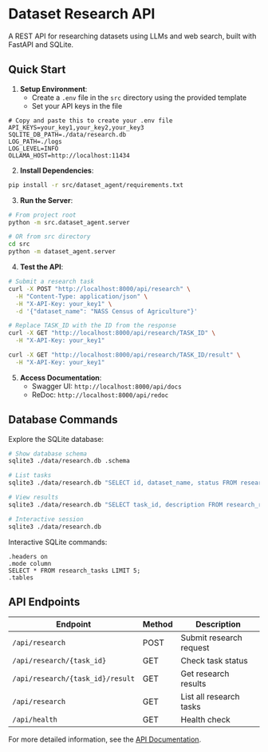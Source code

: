 # Dataset Research API

A REST API for researching datasets using LLMs and web search, built with FastAPI and SQLite.

## Quick Start

1. **Setup Environment**:
   - Create a `.env` file in the `src` directory using the provided template
   - Set your API keys in the file

```
# Copy and paste this to create your .env file
API_KEYS=your_key1,your_key2,your_key3
SQLITE_DB_PATH=./data/research.db
LOG_PATH=./logs
LOG_LEVEL=INFO
OLLAMA_HOST=http://localhost:11434
```

2. **Install Dependencies**:
```bash
pip install -r src/dataset_agent/requirements.txt
```

3. **Run the Server**:
```bash
# From project root
python -m src.dataset_agent.server

# OR from src directory
cd src
python -m dataset_agent.server
```

4. **Test the API**:
```bash
# Submit a research task
curl -X POST "http://localhost:8000/api/research" \
  -H "Content-Type: application/json" \
  -H "X-API-Key: your_key1" \
  -d '{"dataset_name": "NASS Census of Agriculture"}'

# Replace TASK_ID with the ID from the response
curl -X GET "http://localhost:8000/api/research/TASK_ID" \
  -H "X-API-Key: your_key1"

curl -X GET "http://localhost:8000/api/research/TASK_ID/result" \
  -H "X-API-Key: your_key1"
```

5. **Access Documentation**:
   - Swagger UI: `http://localhost:8000/api/docs`
   - ReDoc: `http://localhost:8000/api/redoc`

## Database Commands

Explore the SQLite database:

```bash
# Show database schema
sqlite3 ./data/research.db .schema

# List tasks
sqlite3 ./data/research.db "SELECT id, dataset_name, status FROM research_tasks"

# View results
sqlite3 ./data/research.db "SELECT task_id, description FROM research_results"

# Interactive session
sqlite3 ./data/research.db
```

Interactive SQLite commands:
```
.headers on
.mode column
SELECT * FROM research_tasks LIMIT 5;
.tables
```

## API Endpoints

| Endpoint | Method | Description |
|----------|--------|-------------|
| `/api/research` | POST | Submit research request |
| `/api/research/{task_id}` | GET | Check task status |
| `/api/research/{task_id}/result` | GET | Get research results |
| `/api/research` | GET | List all research tasks |
| `/api/health` | GET | Health check |

For more detailed information, see the [API Documentation](/src/dataset_agent/README.md). 